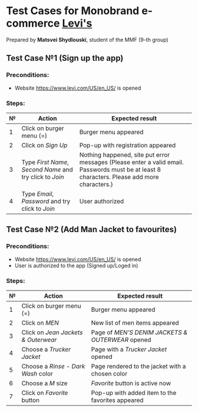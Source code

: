 # Test Cases for Monobrand e-commerce [Levi's](https://www.levi.com/US/en_US/)

Prepared by **Matsvei Shydlouski**, student of the MMF (9-th group)

## Test Case №1 (Sign up the app)

### Preconditions: 

- Website https://www.levi.com/US/en_US/ is opened

### Steps:

| №  | Action | Expected result                                                                 
| - | - | - |
| 1 | Click on burger menu (=) | Burger menu appeared                                                     
| 2 | Click on _Sign Up_ | Pop-up with registration appeared                                                 
| 3 | Type _First Name_, _Second Name_ and try click to _Join_ | Nothing happened, site put error messages (Please enter a valid email. Passwords must be at least 8 characters. Please add more characters.)                         
| 4 | Type _Email_, _Password_ and try click to _Join_ | User authorized 

## Test Case №2 (Add Man Jacket to favourites)

### Preconditions: 

- Website https://www.levi.com/US/en_US/ is opened
- User is authorized to the app (Signed up/Loged in)

### Steps:

| №  | Action | Expected result                                                                 
| - | - | - |
| 1 | Click on burger menu (=) | Burger menu appeared                                                     
| 2 | Click on _MEN_ | New list of men items appeared                                                 
| 3 | Click on _Jean Jackets & Outerwear_ | Page of _MEN'S DENIM JACKETS & OUTERWEAR_ opened                            
| 4 | Choose a _Trucker Jacket_ | Page with a _Trucker Jacket_ opened
| 5 | Choose a _Rinse - Dark Wash_ color | Page rendered to the jacket with a chosen color
| 6 | Choose a _M_ size | _Favorite_ button is active now 
| 7 | Click on _Favorite_ button | Pop-up with added item to the favorites appeared 